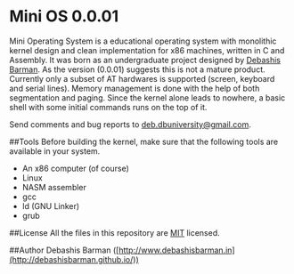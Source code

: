 # Mini OS 0.0.01
Mini Operating System is a educational operating system with monolithic kernel design and clean implementation for x86 machines, written in C and Assembly. It was born as an undergraduate project designed by [Debashis Barman](http://debashisbarman.github.io/). As the version (0.0.01) suggests this is not a mature product. Currently only a subset of AT hardwares is supported (screen, keyboard and serial lines). Memory management is done with the help of both segmentation and paging. Since the kernel alone leads to nowhere, a basic shell with some initial commands runs on the top of it.

Send comments and bug reports to [deb.dbuniversity@gmail.com](mailto:deb.dbuniversity@gmail.com).

##Tools
Before building the kernel, make sure that the following tools are available in your system.
<ul>
<li>An x86 computer (of course)</li>
<li>Linux</li>
<li>NASM assembler</li>
<li>gcc</li>
<li>ld (GNU Linker)</li>
<li>grub</li>
</ul>

##License
All the files in this repository are [MIT](http://opensource.org/licenses/MIT) licensed.

##Author
Debashis Barman ([http://www.debashisbarman.in](http://debashisbarman.github.io/))
